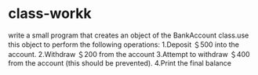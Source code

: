 # class-workk
write a small program that creates an object of the BankAccount class.use this object to perform the following operations: 1.Deposit ＄500 into the account. 2.Withdraw ＄200 from the account 3.Attempt to withdraw ＄400 from the account (this should be prevented). 4.Print the final balance
